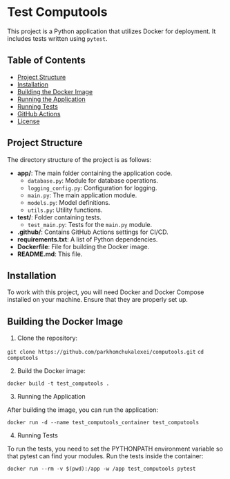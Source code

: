 # Test Computools

This project is a Python application that utilizes Docker for deployment. It includes tests written using `pytest`.

## Table of Contents

- [Project Structure](#project-structure)
- [Installation](#installation)
- [Building the Docker Image](#building-the-docker-image)
- [Running the Application](#running-the-application)
- [Running Tests](#running-tests)
- [GitHub Actions](#github-actions)
- [License](#license)

## Project Structure

The directory structure of the project is as follows:


- **app/**: The main folder containing the application code.
  - `database.py`: Module for database operations.
  - `logging_config.py`: Configuration for logging.
  - `main.py`: The main application module.
  - `models.py`: Model definitions.
  - `utils.py`: Utility functions.
- **test/**: Folder containing tests.
  - `test_main.py`: Tests for the `main.py` module.
- **.github/**: Contains GitHub Actions settings for CI/CD.
- **requirements.txt**: A list of Python dependencies.
- **Dockerfile**: File for building the Docker image.
- **README.md**: This file.


## Installation

To work with this project, you will need Docker and Docker Compose installed on your machine. Ensure that they are properly set up.

## Building the Docker Image

1. Clone the repository:

```git clone https://github.com/parkhomchukalexei/computools.git```
```cd computools```

2. Build the Docker image:

```docker build -t test_computools .```

3. Running the Application

After building the image, you can run the application:

```docker run -d --name test_computools_container test_computools```

4. Running Tests

To run the tests, you need to set the PYTHONPATH environment variable so that pytest can find your modules. Run the tests inside the container:

```docker run --rm -v $(pwd):/app -w /app test_computools pytest```
